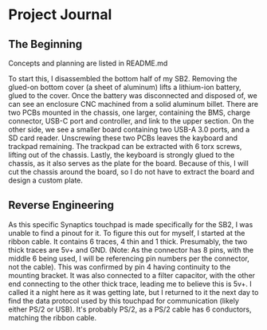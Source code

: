 # Project Journal

## The Beginning
Concepts and planning are listed in README.md

To start this, I disassembled the bottom half of my SB2. Removing the glued-on bottom cover (a sheet of aluminum) lifts a lithium-ion battery, glued to the cover. Once the battery was disconnected and disposed of, we can see an enclosure CNC machined from a solid aluminum billet. There are two PCBs mounted in the chassis, one larger, containing the BMS, charge connector, USB-C port and controller, and link to the upper section. On the other side, we see a smaller board containing two USB-A 3.0 ports, and a SD card reader. Unscrewing these two PCBs leaves the kayboard and trackpad remaining. The trackpad can be extracted with 6 torx screws, lifting out of the chassis. Lastly, the keyboard is strongly glued to the chassis, as it also serves as the plate for the board. Because of this, I will cut the chassis around the board, so I do not have to extract the board and design a custom plate. 

## Reverse Engineering
As this specific Synaptics touchpad is made specifically for the SB2, I was unable to find a pinout for it. To figure this out for myself, I started at the ribbon cable. It contains 6 traces, 4 thin and 1 thick. Presumably, the two thick traces are 5v+ and GND. (Note: As the connector has 8 pins, with the middle 6 being used, I will be referencing pin numbers per the connector, not the cable). This was confirmed by pin 4 having continuity to the mounting bracket. It was also connected to a filter capacitor, with the other end connecting to the other thick trace, leading me to believe this is 5v+. I called it a night here as it was getting late, but I returned to it the next day to find the data protocol used by this touchpad for communication (likely either PS/2 or USB). It's probably PS/2, as a PS/2 cable has 6 conductors, matching the ribbon cable.
